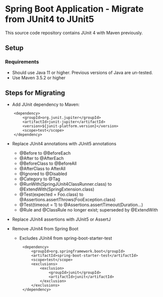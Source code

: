 # Spring Boot Application - Migrate from JUnit4 to JUnit5

This source code repository contains JUnit 4 with Maven previously.

## Setup
### Requirements
* Should use Java 11 or higher. Previous versions of Java are un-tested.
* Use Maven 3.5.2 or higher

## Steps for Migrating
- Add JUnit dependency to Maven: 
```
    <dependency>
        <groupId>org.junit.jupiter</groupId>
        <artifactId>junit-jupiter</artifactId>
        <version>${junit-platform.version}</version>
        <scope>test</scope>
    </dependency>
```
- Replace JUnit4 annotations with JUnit5 annotations
  - @Before to @BeforeEach
  - @After to @AfterEach
  - @BeforeClass to @BeforeAll
  - @AfterClass to AfterAll
  - @Ignored to @Disabled
  - @Category to @Tag
  - @RunWith(SpringJUnit4ClassRunner.class) to @ExtendWith(SpringExtension.class)
  - @Test(expected = Foo.class) to @Assertions.assertThrows(FooException.class)
  - @Test(timeout = 1) to @Assertions.assertTimeout(Duration...)
  - @Rule and @ClassRule no longer exist; superseded by @ExtendWith
  
- Replace JUnit4 assertions with JUnit5 or AssertJ
  
- Remove JUnit4 from Spring Boot
  - Excludes JUnit4 from spring-boot-starter-test
```
        <dependency>
            <groupId>org.springframework.boot</groupId>
            <artifactId>spring-boot-starter-test</artifactId>
            <scope>test</scope>
            <exclusions>
                <exclusion> 
                    <groupId>junit</groupId>
                    <artifactId>junit</artifactId>
                </exclusion>
            </exclusions>
        </dependency>
```